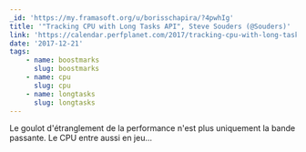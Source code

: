 ```yaml
---
_id: 'https://my.framasoft.org/u/borisschapira/?4pwhIg'
title: '"Tracking CPU with Long Tasks API", Steve Souders (@Souders)'
link: 'https://calendar.perfplanet.com/2017/tracking-cpu-with-long-tasks-api/'
date: '2017-12-21'
tags:
    - name: boostmarks
      slug: boostmarks
    - name: cpu
      slug: cpu
    - name: longtasks
      slug: longtasks
---
```


<div class="markdown"><p>Le goulot d'étranglement de la performance n'est plus uniquement la bande passante. Le CPU entre aussi en jeu…
</p></div>
